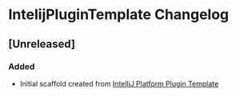 <!-- Keep a Changelog guide -> https://keepachangelog.com -->

# IntelijPluginTemplate Changelog

## [Unreleased]
### Added
- Initial scaffold created from [IntelliJ Platform Plugin Template](https://github.com/JetBrains/intellij-platform-plugin-template)
